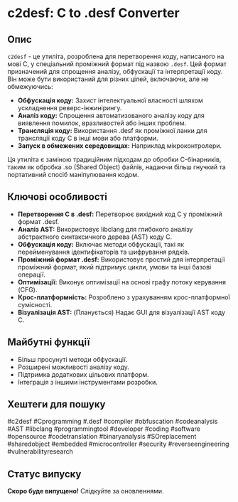 # c2desf: C to .desf Converter

## Опис

`c2desf` - це утиліта, розроблена для перетворення коду, написаного на мові C, у спеціальний проміжний формат під назвою `.desf`. Цей формат призначений для спрощення аналізу, обфускації та інтерпретації коду.  Він може бути використаний для різних цілей, включаючи, але не обмежуючись:

* **Обфускація коду:** Захист інтелектуальної власності шляхом ускладнення реверс-інжинірингу.
* **Аналіз коду:** Спрощення автоматизованого аналізу коду для виявлення помилок, вразливостей або інших проблем.
* **Трансляція коду:** Використання .desf як проміжної ланки для трансляції коду C в інші мови або платформи.
* **Запуск в обмежених середовищах:** Наприклад мікроконтролери.

Ця утиліта є заміною традиційним підходам до обробки C-бінарників, таким як обробка .so (Shared Object) файлів, надаючи більш гнучкий та портативний спосіб маніпулювання кодом.

## Ключові особливості

* **Перетворення C в .desf:** Перетворює вихідний код C у проміжний формат .desf.
* **Аналіз AST:** Використовує libclang для глибокого аналізу абстрактного синтаксичного дерева (AST) коду C.
* **Обфускація коду:** Включає методи обфускації, такі як перейменування ідентифікаторів та шифрування рядків.
* **Проміжний формат .desf:** Використовує простий для інтерпретації проміжний формат, який підтримує цикли, умови та інші базові операції.
* **Оптимізації:** Виконує оптимізації на основі графу потоку керування (CFG).
* **Крос-платформність:** Розроблено з урахуванням крос-платформної сумісності.
* **Візуалізація AST:** (Планується) Надає GUI для візуалізації AST коду C.

## Майбутні функції

* Більш просунуті методи обфускації.
* Розширені можливості аналізу коду.
* Підтримка додаткових цільових платформ.
* Інтеграція з іншими інструментами розробки.

## Хештеги для пошуку

\#c2desf \#Cprogramming \#.desf \#compiler \#obfuscation \#codeanalysis \#AST \#libclang \#programmingtool \#developer \#coding \#software \#opensource \#codetranslation \#binaryanalysis \#SOreplacement \#sharedobject \#embedded \#microcontroller \#security \#reverseengineering \#vulnerabilityresearch

## Статус випуску

**Скоро буде випущено!** Слідкуйте за оновленнями.

